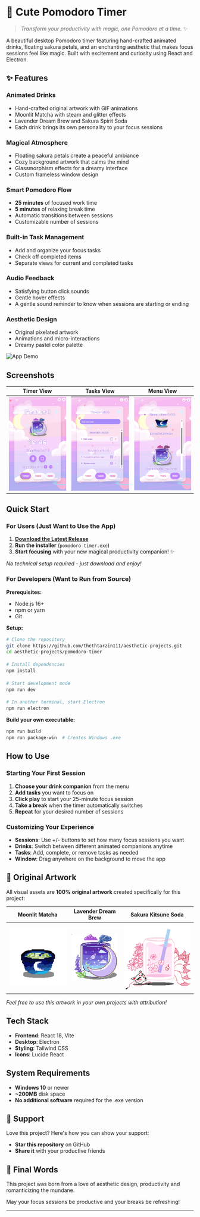 # 🌸 Cute Pomodoro Timer

> *Transform your productivity with magic, one Pomodoro at a time.* ✨

A beautiful desktop Pomodoro timer featuring hand-crafted animated drinks, floating sakura petals, and an enchanting aesthetic that makes focus sessions feel like magic. Built with excitement and curiosity using React and Electron.

## ✨ Features

### Animated Drinks
- Hand-crafted original artwork with GIF animations
- Moonlit Matcha with steam and glitter effects
- Lavender Dream Brew and Sakura Spirit Soda
- Each drink brings its own personality to your focus sessions

### Magical Atmosphere
- Floating sakura petals create a peaceful ambiance
- Cozy background artwork that calms the mind
- Glassmorphism effects for a dreamy interface
- Custom frameless window design

### Smart Pomodoro Flow
- **25 minutes** of focused work time
- **5 minutes** of relaxing break time
- Automatic transitions between sessions
- Customizable number of sessions

### Built-in Task Management
- Add and organize your focus tasks
- Check off completed items
- Separate views for current and completed tasks

### Audio Feedback
- Satisfying button click sounds
- Gentle hover effects
- A gentle sound reminder to know when sessions are starting or ending

### Aesthetic Design
- Original pixelated artwork
- Animations and micro-interactions
- Dreamy pastel color palette

![App Demo](screenshots/demo.gif)

## Screenshots

| Timer View | Tasks View | Menu View |
|------------|------------|-----------|
| ![Timer](screenshots/timer-view.png) | ![Tasks](screenshots/tasks-view.png) | ![Menu](screenshots/menu-view.png) |

## Quick Start

### For Users (Just Want to Use the App)

1. **[Download the Latest Release](https://github.com/thethtarzin111/aesthetic-projects/releases)**
2. **Run the installer** (`pomodoro-timer.exe`)
3. **Start focusing** with your new magical productivity companion! ✨

*No technical setup required - just download and enjoy!*

### For Developers (Want to Run from Source)

**Prerequisites:**
- Node.js 16+ 
- npm or yarn
- Git

**Setup:**
```bash
# Clone the repository
git clone https://github.com/thethtarzin111/aesthetic-projects.git
cd aesthetic-projects/pomodoro-timer

# Install dependencies
npm install

# Start development mode
npm run dev

# In another terminal, start Electron
npm run electron
```

**Build your own executable:**
```bash
npm run build
npm run package-win  # Creates Windows .exe
```

## How to Use

### Starting Your First Session
1. **Choose your drink companion** from the menu
2. **Add tasks** you want to focus on
3. **Click play** to start your 25-minute focus session
4. **Take a break** when the timer automatically switches
5. **Repeat** for your desired number of sessions

### Customizing Your Experience
- **Sessions**: Use +/- buttons to set how many focus sessions you want
- **Drinks**: Switch between different animated companions anytime
- **Tasks**: Add, complete, or remove tasks as needed
- **Window**: Drag anywhere on the background to move the app

## 🎨 Original Artwork

All visual assets are **100% original artwork** created specifically for this project:

| Moonlit Matcha | Lavender Dream Brew | Sakura Kitsune Soda |
|------------|------------|-----------|
| ![Moonlit Matcha](screenshots/moonlit-matcha.gif) | ![Lavender Dream Brew](screenshots/lavender-dream-brew.gif) | ![Sakura Kitsune Soda](screenshots/sakura-kitsune-soda.gif) |

*Feel free to use this artwork in your own projects with attribution!*

## Tech Stack

- **Frontend**: React 18, Vite
- **Desktop**: Electron
- **Styling**: Tailwind CSS
- **Icons**: Lucide React

## System Requirements

- **Windows 10** or newer
- **~200MB** disk space
- **No additional software** required for the .exe version

## 💖 Support

Love this project? Here's how you can show your support:

- **Star this repository** on GitHub
- **Share it** with your productive friends

## 🌸 Final Words

This project was born from a love of aesthetic design, productivity and romanticizing the mundane. 

May your focus sessions be productive and your breaks be refreshing! 

---
